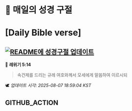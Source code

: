 # 🙏 매일의 성경 구절
# [Daily Bible verse]
## [![README에 성경구절 업데이트](https://github.com/DONGSUKA/first_test/actions/workflows/update-readme-bible.yml/badge.svg)](https://github.com/DONGSUKA/first_test/actions/workflows/update-readme-bible.yml)
<!-- START_BIBLE_VERSE -->
📖 **레위기 5:14**
> 속건제를 드리는 규례 여호와께서 모세에게 말씀하여 이르시되

🕊️ _업데이트 시각: 2025-08-07 18:59:04 KST_
  <!-- END_BIBLE_VERSE -->
## GITHUB_ACTION
